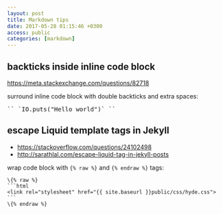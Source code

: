 ```yaml
---
layout: post
title: Markdown tips
date: 2017-05-28 01:15:46 +0300
access: public
categories: [markdown]
---
```


<!-- more -->

## backticks inside inline code block

<https://meta.stackexchange.com/questions/82718>

surround inline code block with double backticks and extra spaces:

<pre>
`` `IO.puts("Hello world")` ``
</pre>

## escape Liquid template tags in Jekyll

- <https://stackoverflow.com/questions/24102498>
- <http://sarathlal.com/escape-liquid-tag-in-jekyll-posts>

wrap code block with `{% raw %}` and `{% endraw %}` tags:

    \{% raw %}
    ```html
    <link rel="stylesheet" href="{{ site.baseurl }}public/css/hyde.css">
    ```
    \{% endraw %}
